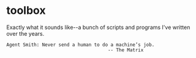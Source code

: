 # toolbox
Exactly what it sounds like--a bunch of scripts and programs I've written over the years.

```
Agent Smith: Never send a human to do a machine’s job.
                                     -- The Matrix
```
